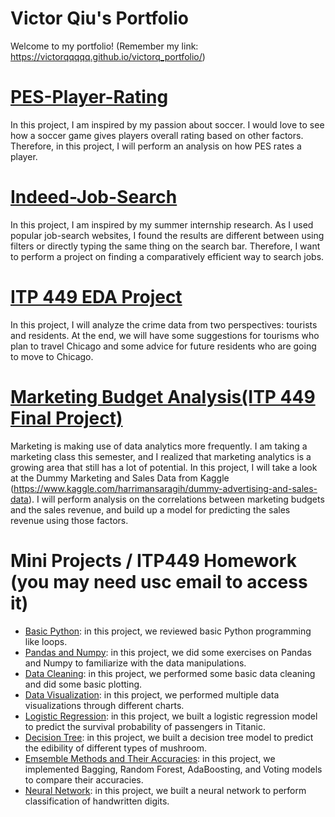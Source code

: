 # Victor Qiu's Portfolio
Welcome to my portfolio! (Remember my link: https://victorqqqqq.github.io/victorq_portfolio/)


# [PES-Player-Rating](https://github.com/victorqqqqq/pes-player-rating)
In this project, I am inspired by my passion about soccer. I would love to see how a soccer game gives players overall rating based on 
other factors. Therefore, in this project, I will perform an analysis on how PES rates a player.

# [Indeed-Job-Search](https://github.com/victorqqqqq/indeed-job-search)
In this project, I am inspired by my summer internship research. As I used popular job-search websites, I found the results are different
between using filters or directly typing the same thing on the search bar. Therefore, I want to perform a project on finding a comparatively
efficient way to search jobs.

# [ITP 449 EDA Project](https://github.com/victorqqqqq/ITP449_EDA)
In this project, I will analyze the crime data from two perspectives: tourists and residents. At the end, we will have some suggestions for 
tourisms who plan to travel Chicago and some advice for future residents who are going to move to Chicago.

# [Marketing Budget Analysis(ITP 449 Final Project)](https://github.com/victorqqqqq/Marketing-Budget-Analysis)
Marketing is making use of data analytics more frequently. I am taking a marketing class this semester, and I realized that marketing analytics is a growing area that still has a lot of potential. In this project, I will take a look at the Dummy Marketing and Sales Data from Kaggle (https://www.kaggle.com/harrimansaragih/dummy-advertising-and-sales-data).
I will perform analysis on the correlations between marketing budgets and the sales revenue, and build up a model for predicting the sales revenue using those factors.


# Mini Projects / ITP449 Homework (you may need usc email to access it)
* [Basic Python](https://github.com/victorqqqqq/Basic-Python): in this project, we reviewed basic Python programming like loops.
* [Pandas and Numpy](https://github.com/victorqqqqq/Pandas-and-Numpy): in this project, we did some exercises on Pandas and Numpy to familiarize with the data manipulations.
* [Data Cleaning](https://github.com/victorqqqqq/Data-Cleaning): in this project, we performed some basic data  cleaning and did some basic plotting.
* [Data Visualization](https://github.com/victorqqqqq/Data-Visualization): in this project, we performed multiple data visualizations through different charts.
* [Logistic Regression](https://github.com/victorqqqqq/Logistic-Regression): in this project, we built a logistic regression model to predict the survival probability of passengers in Titanic.
* [Decision Tree](https://github.com/victorqqqqq/Decision-Tree): in this project, we built a decision tree model to predict the edibility of different types of mushroom. 
* [Emsemble Methods and Their Accuracies](https://github.com/victorqqqqq/Ensemble-Methods-Accuarcies): in this project, we implemented Bagging, Random Forest, AdaBoosting, and Voting models to compare their accuracies.
* [Neural Network](https://github.com/victorqqqqq/Neural-Network): in this project, we built a neural network to perform classification of handwritten digits.
